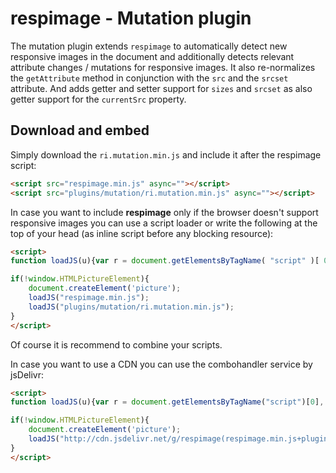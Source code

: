 # respimage - Mutation plugin

The mutation plugin extends ``respimage`` to automatically detect new responsive images in the document and additionally detects relevant attribute changes / mutations for responsive images. It also re-normalizes the ``getAttribute`` method in conjunction with the ``src`` and the ``srcset`` attribute. And adds getter and setter support for ``sizes`` and ``srcset`` as also getter support for the ``currentSrc`` property.

## Download and embed
Simply download the ``ri.mutation.min.js`` and include it after the respimage script:

```html
<script src="respimage.min.js" async=""></script>
<script src="plugins/mutation/ri.mutation.min.js" async=""></script>
```

In case you want to include **respimage** only if the browser doesn't support responsive images you can use a script loader or write the following at the top of your head (as inline script before any blocking resource):

```html
<script>
function loadJS(u){var r = document.getElementsByTagName( "script" )[ 0 ], s = document.createElement( "script" );s.src = u;r.parentNode.insertBefore( s, r );}

if(!window.HTMLPictureElement){
	document.createElement('picture');
	loadJS("respimage.min.js");
	loadJS("plugins/mutation/ri.mutation.min.js");
}
</script>
```

Of course it is recommend to combine your scripts.

In case you want to use a CDN you can use the combohandler service by jsDelivr:

```html
<script>
function loadJS(u){var r = document.getElementsByTagName("script")[0], s = document.createElement("script");s.src = u;r.parentNode.insertBefore( s, r );}

if(!window.HTMLPictureElement){
	document.createElement('picture');
	loadJS("http://cdn.jsdelivr.net/g/respimage(respimage.min.js+plugins/mutation/ri.mutation.min.js)");
}
</script>
```

